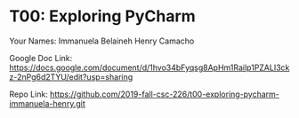 # T00: Exploring PyCharm

Your Names:
Immanuela Belaineh
Henry Camacho
            
Google Doc Link: https://docs.google.com/document/d/1hvo34bFyqsg8ApHm1Railp1PZALI3ckz-2nPg6d2TYU/edit?usp=sharing

Repo Link: https://github.com/2019-fall-csc-226/t00-exploring-pycharm-immanuela-henry.git
